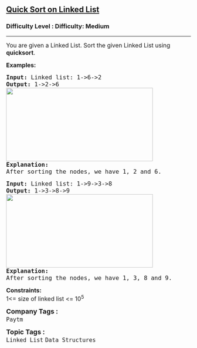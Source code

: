 <h2><a href="https://www.geeksforgeeks.org/problems/quick-sort-on-linked-list/1?page=2&category=Linked%20List&difficulty=Medium&sortBy=submissions">Quick Sort on Linked List</a></h2><h3>Difficulty Level : Difficulty: Medium</h3><hr><div class="problems_problem_content__Xm_eO"><p><span style="font-size: 12pt;">You are given a Linked List. Sort the given Linked List using <strong>quicksort</strong>.&nbsp;</span></p>
<p><span style="font-size: 12pt;"><strong>Examples:</strong></span></p>
<pre><span style="font-size: 12pt;"><strong>Input: </strong>Linked<strong> </strong>list: 1-&gt;6-&gt;2</span><br><span style="font-size: 12pt;"><strong>Output: </strong>1-&gt;2-&gt;6<br><img src="https://media.geeksforgeeks.org/img-practice/prod/addEditProblem/700124/Web/Other/blobid0_1722180998.png" width="400" height="200"><br><strong>Explanation:</strong></span><br><span style="font-size: 12pt;">After sorting the nodes, we have 1, 2 and 6.</span></pre>
<pre><span style="font-size: 12pt;"><strong>Input: </strong>Linked<strong> </strong>list: 1-&gt;9-&gt;3-&gt;8</span><br><span style="font-size: 12pt;"><strong>Output: </strong>1-&gt;3-&gt;8-&gt;9<br><img src="https://media.geeksforgeeks.org/img-practice/prod/addEditProblem/700124/Web/Other/blobid1_1722181152.png" width="400" height="200"></span><br><span style="font-size: 12pt;"><strong>Explanation:</strong></span><br><span style="font-size: 12pt;">After sorting the nodes, we have 1, 3, 8 and 9. </span></pre>
<p><span style="font-size: 12pt;"><strong>Constraints:</strong></span><br style="font-size: 18px;"><span style="font-size: 12pt;">1&lt;= size of linked list &lt;= 10<sup>5</sup></span></p></div><p><span style=font-size:18px><strong>Company Tags : </strong><br><code>Paytm</code>&nbsp;<br><p><span style=font-size:18px><strong>Topic Tags : </strong><br><code>Linked List</code>&nbsp;<code>Data Structures</code>&nbsp;